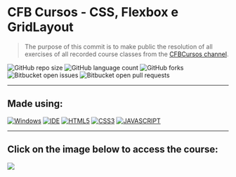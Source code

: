 # CFB Cursos - CSS, Flexbox e GridLayout

> The purpose of this commit is to make public the resolution of all exercises of all recorded course classes from the <a href="https://www.youtube.com/c/cfbcursos">CFBCursos channel</a>.

![GitHub repo size](https://img.shields.io/github/repo-size/KauaMB2/CSS-CFBCursos?style=for-the-badge)
![GitHub language count](https://img.shields.io/github/languages/count/KauaMB2/CSS-CFBCursos?style=for-the-badge)
![GitHub forks](https://img.shields.io/github/forks/KauaMB2/CSS-CFBCursos?style=for-the-badge)
![Bitbucket open issues](https://img.shields.io/bitbucket/issues/KauaMB2/CSS-CFBCursos?style=for-the-badge)
![Bitbucket open pull requests](https://img.shields.io/bitbucket/pr-raw/KauaMB2/CSS-CFBCursos?style=for-the-badge)

<hr>

## Made using:
[![Windows](https://img.shields.io/badge/Windows-0078D6?style=for-the-badge&logo=windows&logoColor=white)](https://www.microsoft.com/pt-br/windows/get-windows-10)
[![IDE](https://img.shields.io/badge/Visual_studio_code-0078D4?style=for-the-badge&logo=visual%20studio%20code&logoColor=white)](https://code.visualstudio.com/)
[![HTML5](https://img.shields.io/badge/HTML5-E34F26?style=for-the-badge&logo=html5&logoColor=white)](https://developer.mozilla.org/pt-BR/docs/Web/HTML)
[![CSS3](https://img.shields.io/badge/CSS3-1572B6?style=for-the-badge&logo=css3&logoColor=white)](https://developer.mozilla.org/pt-BR/docs/Web/CSS)
[![JAVASCRIPT](https://img.shields.io/badge/JavaScript-F7DF1E?style=for-the-badge&logo=javascript&logoColor=black)](https://developer.mozilla.org/pt-BR/docs/Web/JavaScript)

<hr>

## Click on the image below to access the course:
<a href="https://www.youtube.com/watch?v=lcKo-ycLDNw&list=PLx4x_zx8csUj3IbPQ4_X5jis_SkCol3eC"><img src="img\logo.png" class="img"></a>

